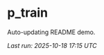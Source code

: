 # p_train

Auto-updating README demo.

<!--START_SECTION:status-->
_Last run: 2025-10-18 17:15 UTC_
<!--END_SECTION:status-->
































































































































































































































































































































































































































































































































































































































































































































































































































































































































































































































































































































































































































































































































































































